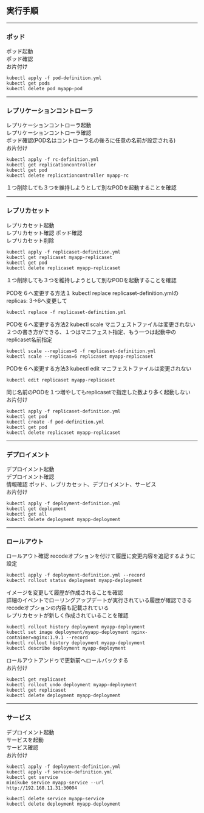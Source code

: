 ## 実行手順

---
### ポッド
ポッド起動  
ポッド確認  
お片付け  
```
kubectl apply -f pod-definition.yml
kubectl get pods
kubectl delete pod myapp-pod
```
---
### レプリケーションコントローラ
レプリケーションコントローラ起動  
レプリケーションコントローラ確認  
ポッド確認(POD名はコントローラ名の後ろに任意の名前が設定される)  
お片付け  
```
kubectl apply -f rc-definition.yml
kubectl get replicationcontroller
kubectl get pod
kubectl delete replicationcontroller myapp-rc
```
１つ削除しても３つを維持しようとして別なPODを起動することを確認

---
### レプリカセット
レプリカセット起動  
レプリカセット確認
ポッド確認  
レプリカセット削除  
```
kubectl apply -f replicaset-definition.yml
kubectl get replicaset myapp-replicaset
kubectl get pod
kubectl delete replicaset myapp-replicaset
```
１つ削除しても３つを維持しようとして別なPODを起動することを確認

PODを６へ変更する方法１ kubectl replace
replicaset-definition.ymlの  replicas: 3→6へ変更して
```
kubectl replace -f replicaset-definition.yml
```

PODを６へ変更する方法2 kubectl scale マニフェストファイルは変更されない  
２つの書き方ができる、１つはマニフェスト指定、もう一つは起動中のreplicaset名前指定  
```
kubectl scale --replicas=6 -f replicaset-definition.yml
kubectl scale --replicas=6 replicaset myapp-replicaset
```
PODを６へ変更する方法3 kubectl edit マニフェストファイルは変更されない  
```
kubectl edit replicaset myapp-replicaset
```

同じ名前のPODを１つ増やしてもreplicasetで指定した数より多く起動しない  
お片付け
```
kubectl apply -f replicaset-definition.yml
kubectl get pod
kubectl create -f pod-definition.yml
kubectl get pod
kubectl delete replicaset myapp-replicaset
```
---
### デプロイメント
デプロイメント起動  
デプロイメント確認  
情報確認 ポッド、レプリカセット、デプロイメント、サービス  
お片付け  
```
kubectl apply -f deployment-definition.yml
kubectl get deployment
kubectl get all
kubectl delete deployment myapp-deployment

```
---
### ロールアウト

ロールアウト確認  recodeオプションを付けて履歴に変更内容を追記するように設定  
```
kubectl apply -f deployment-definition.yml --record
kubectl rollout status deployment myapp-deployment
```
イメージを変更して履歴が作成されることを確認  
詳細のイベントでローリングアップデートが実行されている履歴が確認できるrecodeオプションの内容も記載されている  
レプリカセットが新しく作成されていることを確認  
```
kubectl rollout history deployment myapp-deployment
kubectl set image deployment/myapp-deployment nginx-container=nginx:1.9.1 --record
kubectl rollout history deployment myapp-deployment
kubectl describe deployment myapp-deployment
```
ロールアウトアンドゥで更新前へロールバックする  
お片付け  
```
kubectl get replicaset
kubectl rollout undo deployment myapp-deployment
kubectl get replicaset
kubectl delete deployment myapp-deployment
```
---
### サービス  
デプロイメント起動  
サービスを起動    
サービス確認   
お片付け
```
kubectl apply -f deployment-definition.yml
kubectl apply -f service-definition.yml
kubectl get service
minikube service myapp-service --url
http://192.168.11.31:30004

kubectl delete service myapp-service
kubectl delete deployment myapp-deployment
```






